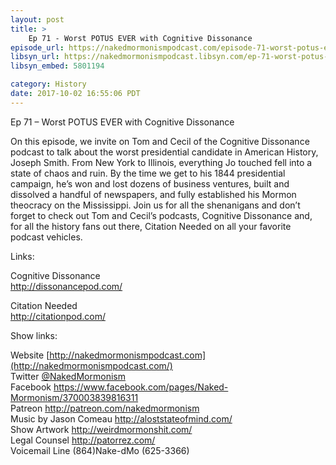 ```yaml
---
layout: post
title: >
    Ep 71 - Worst POTUS EVER with Cognitive Dissonance
episode_url: https://nakedmormonismpodcast.com/episode-71-worst-potus-ever-cognitive-dissonance/
libsyn_url: https://nakedmormonismpodcast.libsyn.com/ep-71-worst-potus-ever-with-cognitive-dissonance
libsyn_embed: 5801194

category: History
date: 2017-10-02 16:55:06 PDT
---
```


Ep 71 – Worst POTUS EVER with Cognitive Dissonance

On this episode, we invite on Tom and Cecil of the Cognitive Dissonance
podcast to talk about the worst presidential candidate in American
History, Joseph Smith. From New York to Illinois, everything Jo touched
fell into a state of chaos and ruin. By the time we get to his 1844
presidential campaign, he’s won and lost dozens of business ventures,
built and dissolved a handful of newspapers, and fully established his
Mormon theocracy on the Mississippi. Join us for all the shenanigans and
don’t forget to check out Tom and Cecil’s podcasts, Cognitive Dissonance
and, for all the history fans out there, Citation Needed on all your
favorite podcast vehicles.

Links:

Cognitive Dissonance  
<http://dissonancepod.com/>

Citation Needed  
<http://citationpod.com/>

Show links:

Website [http://nakedmormonismpodcast.com](http://nakedmormonismpodcast.com/)  
Twitter [@NakedMormonism](https://twitter.com/NakedMormonism)  
Facebook <https://www.facebook.com/pages/Naked-Mormonism/370003839816311>  
Patreon <http://patreon.com/nakedmormonism>  
Music by Jason Comeau <http://aloststateofmind.com/>  
Show Artwork <http://weirdmormonshit.com/>  
Legal Counsel <http://patorrez.com/>  
Voicemail Line (864)Nake-dMo (625-3366)
